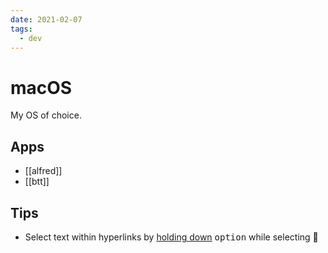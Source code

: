 ```yaml
---
date: 2021-02-07
tags:
  - dev
---
```


# macOS

My OS of choice.

## Apps
- [[alfred]]
- [[btt]]

## Tips
- Select text within hyperlinks by [holding down](https://twitter.com/MBoffin/status/1218668903586394112) <kbd>option</kbd> while selecting 🤯
